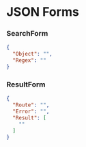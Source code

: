 # JSON Forms

### SearchForm

```json
{
  "Object": "",
  "Regex": ""
}
```

### ResultForm

```json
{
  "Route": "",
  "Error": "",
  "Result": [
    ""
  ]
}
```
